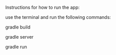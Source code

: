 Instructions for how to run the app:

use the terminal and run the following commands:

gradle build

gradle server

gradle run 
